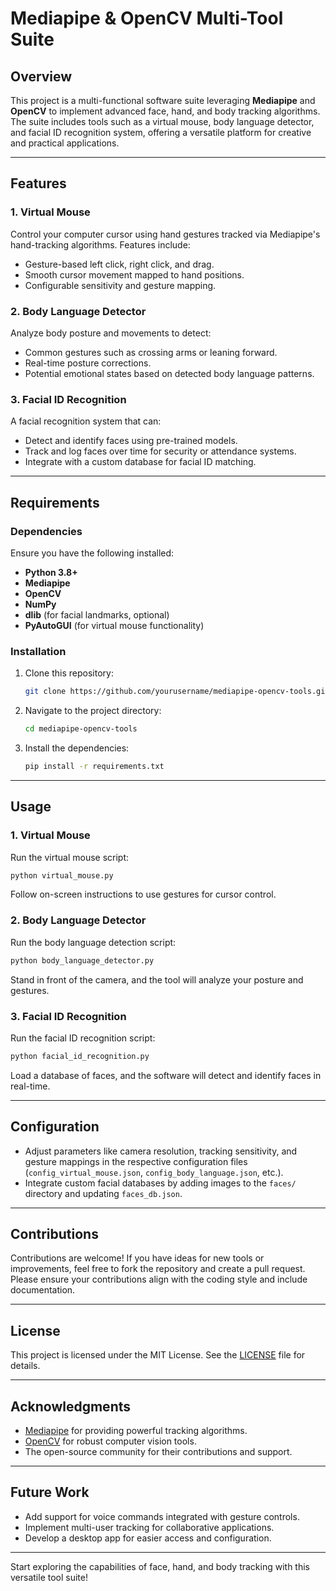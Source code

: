 
# Mediapipe & OpenCV Multi-Tool Suite

## Overview
This project is a multi-functional software suite leveraging **Mediapipe** and **OpenCV** to implement advanced face, hand, and body tracking algorithms. The suite includes tools such as a virtual mouse, body language detector, and facial ID recognition system, offering a versatile platform for creative and practical applications.

---

## Features

### 1. **Virtual Mouse**
Control your computer cursor using hand gestures tracked via Mediapipe's hand-tracking algorithms. Features include:
- Gesture-based left click, right click, and drag.
- Smooth cursor movement mapped to hand positions.
- Configurable sensitivity and gesture mapping.

### 2. **Body Language Detector**
Analyze body posture and movements to detect:
- Common gestures such as crossing arms or leaning forward.
- Real-time posture corrections.
- Potential emotional states based on detected body language patterns.

### 3. **Facial ID Recognition**
A facial recognition system that can:
- Detect and identify faces using pre-trained models.
- Track and log faces over time for security or attendance systems.
- Integrate with a custom database for facial ID matching.

---

## Requirements

### Dependencies
Ensure you have the following installed:
- **Python 3.8+**
- **Mediapipe**
- **OpenCV**
- **NumPy**
- **dlib** (for facial landmarks, optional)
- **PyAutoGUI** (for virtual mouse functionality)

### Installation
1. Clone this repository:
   ```bash
   git clone https://github.com/yourusername/mediapipe-opencv-tools.git
   ```
2. Navigate to the project directory:
   ```bash
   cd mediapipe-opencv-tools
   ```
3. Install the dependencies:
   ```bash
   pip install -r requirements.txt
   ```

---

## Usage

### 1. **Virtual Mouse**
Run the virtual mouse script:
```bash
python virtual_mouse.py
```
Follow on-screen instructions to use gestures for cursor control.

### 2. **Body Language Detector**
Run the body language detection script:
```bash
python body_language_detector.py
```
Stand in front of the camera, and the tool will analyze your posture and gestures.

### 3. **Facial ID Recognition**
Run the facial ID recognition script:
```bash
python facial_id_recognition.py
```
Load a database of faces, and the software will detect and identify faces in real-time.

---

## Configuration

- Adjust parameters like camera resolution, tracking sensitivity, and gesture mappings in the respective configuration files (`config_virtual_mouse.json`, `config_body_language.json`, etc.).
- Integrate custom facial databases by adding images to the `faces/` directory and updating `faces_db.json`.

---

## Contributions

Contributions are welcome! If you have ideas for new tools or improvements, feel free to fork the repository and create a pull request. Please ensure your contributions align with the coding style and include documentation.

---

## License
This project is licensed under the MIT License. See the [LICENSE](LICENSE) file for details.

---

## Acknowledgments
- [Mediapipe](https://google.github.io/mediapipe/) for providing powerful tracking algorithms.
- [OpenCV](https://opencv.org/) for robust computer vision tools.
- The open-source community for their contributions and support.

---

## Future Work

- Add support for voice commands integrated with gesture controls.
- Implement multi-user tracking for collaborative applications.
- Develop a desktop app for easier access and configuration.

---

Start exploring the capabilities of face, hand, and body tracking with this versatile tool suite!
